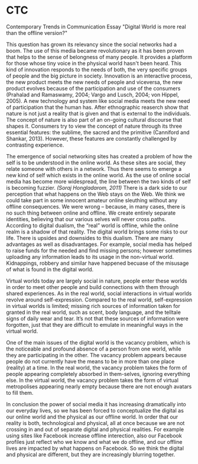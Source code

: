 # CTC
Contemporary Trends in Communication Essay "Digital World is more real than the offline version?"

This question has grown its relevancy since the social networks had a boom. The use of this media became revolutionary as it has been proven that helps to the sense of belongness of many people. It provides a platform for those whose tiny voice in the physical world hasn't been heard. This kind of innovation responds to the needs of both, the very specific groups of people and the big picture in society. Innovation is an interactive process, the new product meets the new needs of people and viceversa, the new product evolves because of the participation and use of the consumers (Prahalad and Ramaswamy, 2004; Vargo and Lusch, 2004; von Hippel, 2005). A new technology and system like social media meets the new need of participation that the human has. After ethnographic reaserch show that nature is not just a reality that is given and  that is external to the individuals. The concept of nature is also part of an on-going cultural discourse that shapes it. Consumers try to view the concept of nature through its three essential features: the sublime, the sacred and the primitive (Canniford and Shankar, 2013). However, these features are constantly challenged by contrasting experience.

The emergence of social networking sites has created a problem of how the self is to be understood in the online world. 
As these sites are social, they relate someone with others in a network. Thus there seems to emerge a new kind of self which exists in the online world. As the use of online social media has become more widespread, the line between the two kinds of self is becoming fuzzier. _(Soraj Hongladarom, 2011)_
There is a dark side to our perception that what happens on the Web stays on the Web. We think we could take part in some innocent amateur online sleuthing without any offline consequences. We were wrong – because, in many cases, there is no such thing between online and offline. We create entirely separate identities, believing that our various selves will never cross paths. According to digital dualism, the “real” world is offline, while the online realm is a shadow of that reality. The digital world brings some risks to our life.
There is upsides and downsides to this dualism. There are many advantages as well as disadvantages. For example, social media has helped to raise funds for the needed and find missing persons; however sometimes uploading any information leads to its usage in the non-virtual world. Kidnappings, robbery and similar have happened becuase of the misusage of what is found in the digital world.

Virtual worlds today are largely social in nature, people enter these worlds in order to meet other people and build connections with them through shared experiences. As in the real world, social interactions in virtual worlds revolve around self-expression. 
Compared to the real world, self-expression in virtual worlds is limited; missing rich sources of information taken for granted in the real world, such as scent, body language, and the telltale signs of daily wear and tear. It’s not that these sources of information were forgotten, just that they are difficult to emulate in meaningful ways in the virtual world. 

One of the main issues of the digital world is the vacancy problem, which is the noticeable and profound absence of a person from one world, while they are participating in the other. The vacancy problem appears because people do not currently have the means to be in more than one place (reality) at a time. In the real world, the vacancy problem takes the form of people appearing completely absorbed in them-selves, ignoring everything else. In the virtual world, the vacancy problem takes the form of virtual metropolises appearing nearly empty because there are not enough avatars to fill them. 

In conclusion the power of social media it has increasing dramatically into our everyday lives, so we has been forced to conceptualize the digital as our online world and the physical as our offline world. In order that our reality is both, technological and physical, all at once because we are not crossing in and out of separate digital and physical realities. For example using sites like Facebook increase offline interection, also our Facebook profiles just reflect who we know and what we do offline, and our offline lives are impacted by what happens on Facebook. So we think the digital and physical are different, but they are increasingly blurring together.

